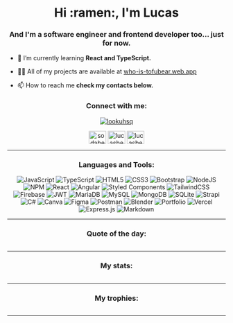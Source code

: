 <h1 align="center">Hi :ramen:, I'm Lucas</h1>
<h3 align="center">And I'm a software engineer and frontend developer too... just for now.</h3>

- 🌱 I’m currently learning **React and TypeScript.**

- 👨‍💻 All of my projects are available at [who-is-tofubear.web.app](https://who-is-tofubear.web.app/)

- 📫 How to reach me **check my contacts below.**

<h3 align="center">Connect with me:</h3>
<p align="center"> <a href="https://twitter.com/lookuhsq" target="blank"><img src="https://img.shields.io/twitter/follow/lookuhsq?logo=twitter&style=for-the-badge" alt="lookuhsq" /></a> </p>
<p align="center">
<a href="https://dev.to/sodabear" target="_blank"><img align="center" src="https://raw.githubusercontent.com/rahuldkjain/github-profile-readme-generator/master/src/images/icons/Social/devto.svg" alt="sodabear" height="30" width="40" /></a>
<a href="https://linkedin.com/in/lucasbear" target="_blank"><img align="center" src="https://raw.githubusercontent.com/rahuldkjain/github-profile-readme-generator/master/src/images/icons/Social/linked-in-alt.svg" alt="lucasbear" height="30" width="40" /></a>
<a href="https://www.leetcode.com/lucasbear" target="_blank"><img align="center" src="https://raw.githubusercontent.com/rahuldkjain/github-profile-readme-generator/master/src/images/icons/Social/leet-code.svg" alt="lucasbear" height="30" width="40" /></a>
</p>

---
<h3 align="center">Languages and Tools:</h3>
<p align="center"><img src="https://img.shields.io/badge/javascript-%23323330.svg?style=flat-square&logo=javascript&logoColor=%23F7DF1E" alt="JavaScript"> <img src="https://img.shields.io/badge/typescript-%23007ACC.svg?style=flat-square&logo=typescript&logoColor=white" alt="TypeScript"> <img src="https://img.shields.io/badge/html5-%23E34F26.svg?style=flat-square&logo=html5&logoColor=white" alt="HTML5"> <img src="https://img.shields.io/badge/css3-%231572B6.svg?style=flat-square&logo=css3&logoColor=white" alt="CSS3"> <img src="https://img.shields.io/badge/bootstrap-%23563D7C.svg?style=flat-square&logo=bootstrap&logoColor=white" alt="Bootstrap"> <img src="https://img.shields.io/badge/node.js-6DA55F?style=flat-square&logo=node.js&logoColor=white" alt="NodeJS"> <img src="https://img.shields.io/badge/NPM-%23000000.svg?style=flat-square&logo=npm&logoColor=white" alt="NPM"> <img src="https://img.shields.io/badge/react-%2320232a.svg?style=flat-square&logo=react&logoColor=%2361DAFB" alt="React"> <img src="https://img.shields.io/badge/angular-%23DD0031.svg?style=flat-square&logo=angular&logoColor=white" alt="Angular"> <img src="https://img.shields.io/badge/styled--components-DB7093?style=flat-square&logo=styled-components&logoColor=white" alt="Styled Components"> <img src="https://img.shields.io/badge/tailwindcss-%2338B2AC.svg?style=flat-square&logo=tailwind-css&logoColor=white" alt="TailwindCSS"> <img src="https://img.shields.io/badge/firebase-%23039BE5.svg?style=flat-square&logo=firebase" alt="Firebase"> <img src="https://img.shields.io/badge/JWT-black?style=flat-square&logo=JSON%20web%20tokens" alt="JWT"> <img src="https://img.shields.io/badge/MariaDB-003545?style=flat-square&logo=mariadb&logoColor=white" alt="MariaDB"> <img src="https://img.shields.io/badge/mysql-%2300f.svg?style=flat-square&logo=mysql&logoColor=white" alt="MySQL"> <img src="https://img.shields.io/badge/MongoDB-%234ea94b.svg?style=flat-square&logo=mongodb&logoColor=white" alt="MongoDB"> <img src="https://img.shields.io/badge/sqlite-%2307405e.svg?style=flat-square&logo=sqlite&logoColor=white" alt="SQLite"> <img src="https://img.shields.io/badge/strapi-%232E7EEA.svg?style=flat-square&logo=strapi&logoColor=white" alt="Strapi"> <img src="https://img.shields.io/badge/c%23-%23239120.svg?style=flat-square&logo=c-sharp&logoColor=white" alt="C#"> <img src="https://img.shields.io/badge/Canva-%2300C4CC.svg?style=flat-square&logo=Canva&logoColor=white" alt="Canva"> <img src="https://img.shields.io/badge/figma-%23F24E1E.svg?style=flat-square&logo=figma&logoColor=white" alt="Figma"> <img src="https://img.shields.io/badge/Postman-FF6C37?style=flat-square&logo=postman&logoColor=white" alt="Postman"> <img src="https://img.shields.io/badge/blender-%23F5792A.svg?style=flat-square&logo=blender&logoColor=white" alt="Blender"> <img src="https://img.shields.io/badge/Portfolio-%23000000.svg?style=flat-square&logo=firefox&logoColor=#FF7139" alt="Portfolio"> <img src="https://img.shields.io/badge/vercel-%23000000.svg?style=flat-square&logo=vercel&logoColor=white" alt="Vercel"> <img src="https://img.shields.io/badge/express.js-%23404d59.svg?style=flat-square&logo=express&logoColor=%2361DAFB" alt="Express.js">  <img src="https://img.shields.io/badge/markdown-%23000000.svg?style=flat-square&logo=markdown&logoColor=white" alt="Markdown"></p> 

---
<h3 align="center">Quote of the day:</h3>
<p align="center"><img src="https://quotes-github-readme.vercel.app/api?type=horizontal&theme=tokyonight" alt=""></p>

---
<h3 align="center">My stats:</h3>
<p align="center">
<img src="https://github-readme-stats.vercel.app/api/top-langs/?username=loo-kuhs&theme=vision-friendly-dark&hide_border=false&include_all_commits=true&count_private=true&layout=compact" alt=""><br/><img src="https://github-readme-stats.vercel.app/api?username=loo-kuhs&theme=vision-friendly-dark&hide_border=false&include_all_commits=true&count_private=true" alt=""><br/>
<img src="https://github-readme-streak-stats.herokuapp.com/?user=loo-kuhs&theme=vision-friendly-dark&hide_border=false" alt=""><br/>
</p>

---
<h3 align="center">My trophies:</h3>
<p align="center"><img src="https://github-profile-trophy.vercel.app/?username=loo-kuhs&theme=tokyonight&no-frame=false&no-bg=false&margin-w=4" alt=""></p>

---
<p><a href="https://visitcount.itsvg.in"><img src="https://visitcount.itsvg.in/api?id=loo-kuhs&icon=1&color=6" alt=""></a></p>

